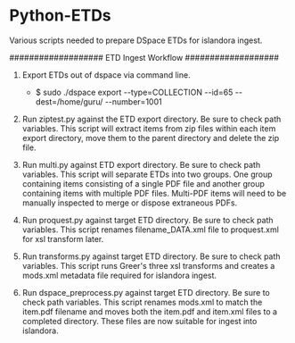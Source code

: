 # Python-ETDs

Various scripts needed to prepare DSpace ETDs for islandora ingest.

###################
ETD Ingest Workflow
###################

1.  Export ETDs out of dspace via command line.
    - $ sudo ./dspace export --type=COLLECTION --id=65 --dest=/home/guru/ --number=1001 

2.  Run ziptest.py against the ETD export directory.  Be sure to check path variables.  This script will extract items from zip files         within each item export directory, move them to the parent directory and delete the zip file.

3.  Run multi.py against ETD export directory. Be sure to check path variables.  This script will separate ETDs into two groups. One           group containing items consisting of a single PDF file and another group containing items with multiple PDF files.  Multi-PDF items       will need to be manually inspected to merge or dispose extraneous PDFs.

4.  Run proquest.py against target ETD directory.  Be sure to check path variables. This script renames filename_DATA.xml file to             proquest.xml for xsl transform later.

5.  Run transforms.py against target ETD directory. Be sure to check path variables. This script runs Greer's three xsl transforms and         creates a mods.xml metadata file required for islandora ingest.

6.  Run dspace_preprocess.py against target ETD directory. Be sure to check path variables. This script renames mods.xml to match the         item.pdf filename and moves both the item.pdf and item.xml files to a completed directory. These files are now suitable for ingest         into islandora.


